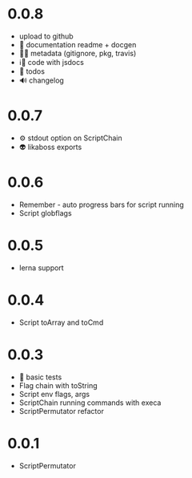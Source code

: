 # 0.0.8
- upload to github
- 📖 documentation readme + docgen
- 📇💚 metadata (gitignore, pkg, travis)
- ℹ️️👣  code with jsdocs
- 📝 todos
- 🔊 changelog

# 0.0.7
- ⚙ stdout option on ScriptChain
- 👽 likaboss exports

# 0.0.6
- Remember - auto progress bars for script running
- Script globflags

# 0.0.5
- lerna support

# 0.0.4
- Script toArray and toCmd

# 0.0.3
- 🔬 basic tests
- Flag chain with toString
- Script env flags, args
- ScriptChain running commands with execa
- ScriptPermutator refactor

# 0.0.1
- ScriptPermutator
